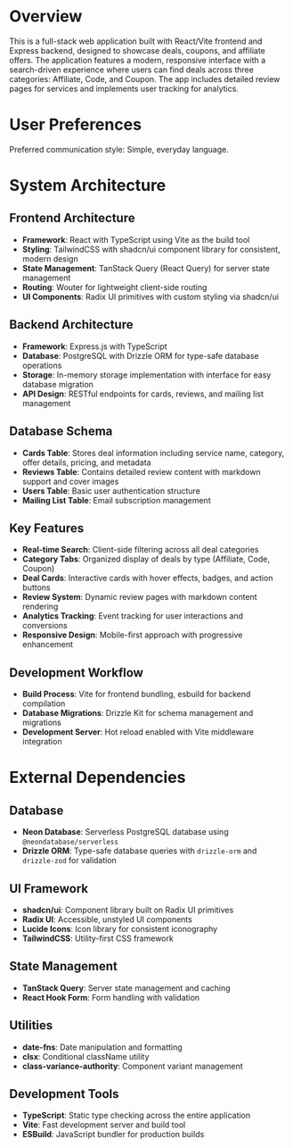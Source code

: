 # Overview

This is a full-stack web application built with React/Vite frontend and Express backend, designed to showcase deals, coupons, and affiliate offers. The application features a modern, responsive interface with a search-driven experience where users can find deals across three categories: Affiliate, Code, and Coupon. The app includes detailed review pages for services and implements user tracking for analytics.

# User Preferences

Preferred communication style: Simple, everyday language.

# System Architecture

## Frontend Architecture
- **Framework**: React with TypeScript using Vite as the build tool
- **Styling**: TailwindCSS with shadcn/ui component library for consistent, modern design
- **State Management**: TanStack Query (React Query) for server state management
- **Routing**: Wouter for lightweight client-side routing
- **UI Components**: Radix UI primitives with custom styling via shadcn/ui

## Backend Architecture
- **Framework**: Express.js with TypeScript
- **Database**: PostgreSQL with Drizzle ORM for type-safe database operations
- **Storage**: In-memory storage implementation with interface for easy database migration
- **API Design**: RESTful endpoints for cards, reviews, and mailing list management

## Database Schema
- **Cards Table**: Stores deal information including service name, category, offer details, pricing, and metadata
- **Reviews Table**: Contains detailed review content with markdown support and cover images
- **Users Table**: Basic user authentication structure
- **Mailing List Table**: Email subscription management

## Key Features
- **Real-time Search**: Client-side filtering across all deal categories
- **Category Tabs**: Organized display of deals by type (Affiliate, Code, Coupon)
- **Deal Cards**: Interactive cards with hover effects, badges, and action buttons
- **Review System**: Dynamic review pages with markdown content rendering
- **Analytics Tracking**: Event tracking for user interactions and conversions
- **Responsive Design**: Mobile-first approach with progressive enhancement

## Development Workflow
- **Build Process**: Vite for frontend bundling, esbuild for backend compilation
- **Database Migrations**: Drizzle Kit for schema management and migrations
- **Development Server**: Hot reload enabled with Vite middleware integration

# External Dependencies

## Database
- **Neon Database**: Serverless PostgreSQL database using `@neondatabase/serverless`
- **Drizzle ORM**: Type-safe database queries with `drizzle-orm` and `drizzle-zod` for validation

## UI Framework
- **shadcn/ui**: Component library built on Radix UI primitives
- **Radix UI**: Accessible, unstyled UI components
- **Lucide Icons**: Icon library for consistent iconography
- **TailwindCSS**: Utility-first CSS framework

## State Management
- **TanStack Query**: Server state management and caching
- **React Hook Form**: Form handling with validation

## Utilities
- **date-fns**: Date manipulation and formatting
- **clsx**: Conditional className utility
- **class-variance-authority**: Component variant management

## Development Tools
- **TypeScript**: Static type checking across the entire application
- **Vite**: Fast development server and build tool
- **ESBuild**: JavaScript bundler for production builds